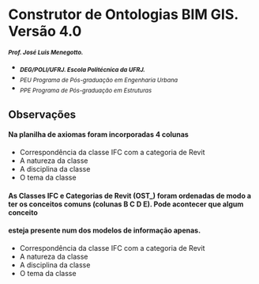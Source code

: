 # Construtor de Ontologias BIM GIS. Versão 4.0 
<sub> **_Prof. José Luis Menegotto._**</sub> 
+ <sub> **_DEG/POLI/UFRJ. Escola Politécnica da UFRJ._**</sub>
+ <sub> _PEU Programa de Pós-graduação em Engenharia Urbana_</sub>
+ <sub> _PPE Programa de Pós-graduação em Estruturas_</sub>

## Observações 
  
#### Na planilha de axiomas foram incorporadas 4 colunas 

  * Correspondência da classe IFC com a categoria de Revit
  * A natureza da classe
  * A disciplina da classe
  * O tema da classe

#### As Classes IFC e Categorias de Revit (OST_) foram ordenadas de modo a ter os conceitos comuns (colunas B C D E). Pode acontecer que algum conceito
#### esteja presente num dos modelos de informação apenas. 

  * Correspondência da classe IFC com a categoria de Revit
  * A natureza da classe
  * A disciplina da classe
  * O tema da classe

